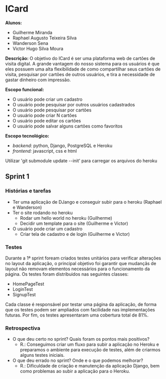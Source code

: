 # ICard

**Alunos:**
- Guilherme Miranda
- Raphael Augusto Teixeira Silva
- Wanderson Sena
- Victor Hugo Silva Moura

**Descrição:** 
O objetivo do ICard é ser uma plataforma web de cartões de visita digital. A grande vantagem do nosso sistema para os usuários é que eles possuem uma alta flexibilidade de como compartilhar seus cartões de visita, pesquisar por cartões de outros usuários, e tira a necessidade de gastar dinheiro com impressão.

**Escopo funcional:**
- O usuário pode criar um cadastro
- O usuário pode pesquisar por outros usuários cadastrados
- O usuário pode pesquisar por cartões
- O usuário pode criar N cartões
- O usuário pode editar os cartões
- O usuário pode salvar alguns cartões como favoritos

**Escopo tecnológico:**
- *backend:* python, Django, PostgreSQL e Heroku
- *frontend:* javascript, css e html

Utilizar 'git submodule update --init' para carregar os arquivos do heroku

## Sprint 1

### Histórias e tarefas
- Ter uma aplicação de DJango e conseguir subir para o heroku (Raphael e Wanderson)
- Ter o site rodando no heroku
  - Rodar um hello world no heroku (Guilherme)
  - Decidir um template para o site (Guilherme e Victor)
- O usuário pode criar um cadastro
  - Criar tela de cadastro e de login (Guilherme e Victor)

### Testes
Durante a 1ª sprint foream criados testes unitários para verificar alterações no layout da aplicação, o principal objetivo foi garantir que mudançãs de layout não removam elementos necessários para o funcionamento da página. Os testes foram distribuidos nas seguintes classes:

- HomePageTest
- LoginTest
- SignupTest

Cada classe é responsável por testar uma página da aplicação, de forma que os testes podem ser ampliados com facilidade nas implementações futuras. Por fim, os testes apresentaram uma cobertura total de 81%.

### Retrospectiva
- O que deu certo no sprint? Quais foram os pontos mais positivos?
  - R.: Conseguimos criar um fluxo para subir a aplicação no Heroku e preparamos o ambiente para execução de testes, além de criarmos alguns testes iniciais.
- O que deu errado no sprint? Onde e o que podemos melhorar?
  - R.: Dificuldade de criação e manutenção da aplicação Django, bem como problemas ao subir a aplicação para o Heroku.
